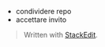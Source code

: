 
- condividere repo
- accettare invito


> Written with [StackEdit](https://stackedit.io/).
<!--stackedit_data:
eyJoaXN0b3J5IjpbLTEzOTI0MDQyMzddfQ==
-->